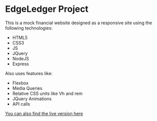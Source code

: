 # EdgeLedger Project

This is a mock financial website designed as a responsive site using the following technologies:

* HTML5
* CSS3
* JS
* JQuery
* NodeJS
* Express

Also uses features like:

* Flexbox
* Media Queries
* Relative CSS units like Vh and rem
* JQuery Animations
* API calls

[You can also find the live version here](https://quiet-ocean-04802.herokuapp.com/)